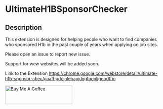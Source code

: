 # UltimateH1BSponsorChecker

## Description
This extension is designed for helping people who want to find companies who sponsored H1b in the past couple of years when applying on job sites.

Please open an issue to report new issue.

Support for wew websites will be added soon.
  
Link to the Extension
https://chrome.google.com/webstore/detail/ultimate-h1b-sponsor-chec/gaafhpdcjnlehapjdngfoonljgeodffm

<a href="https://www.buymeacoffee.com/kart33k" target="_blank"><img src="https://cdn.buymeacoffee.com/buttons/v2/default-orange.png" alt="Buy Me A Coffee" style="height: 60px !important;width: 217px !important;" ></a>

